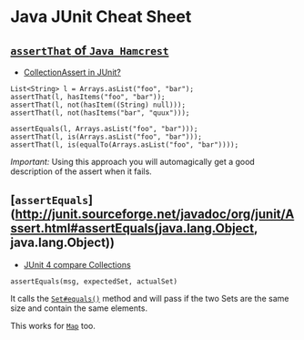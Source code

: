 # Java JUnit Cheat Sheet

## [`assertThat` of `Java Hamcrest`](http://hamcrest.org/JavaHamcrest/)

- [CollectionAssert in JUnit?](http://stackoverflow.com/a/1086720/1833118)

```
List<String> l = Arrays.asList("foo", "bar");
assertThat(l, hasItems("foo", "bar"));
assertThat(l, not(hasItem((String) null)));
assertThat(l, not(hasItems("bar", "quux")));

assertEquals(l, Arrays.asList("foo", "bar")));
assertThat(l, is(Arrays.asList("foo", "bar")));
assertThat(l, is(equalTo(Arrays.asList("foo", "bar"))));
```

*Important:* Using this approach you will automagically get a good description of the assert when it fails.

## [`assertEquals`](http://junit.sourceforge.net/javadoc/org/junit/Assert.html#assertEquals(java.lang.Object, java.lang.Object))

- [JUnit 4 compare Collections](http://stackoverflow.com/q/2313229/1833118)

```
assertEquals(msg, expectedSet, actualSet)
```

It calls the [`Set#equals()`](https://docs.oracle.com/javase/8/docs/api/java/util/Set.html#equals-java.lang.Object-) method 
and will pass if the two Sets are the same size and contain the same elements.

This works for [`Map`](https://docs.oracle.com/javase/8/docs/api/java/util/Map.html) too.